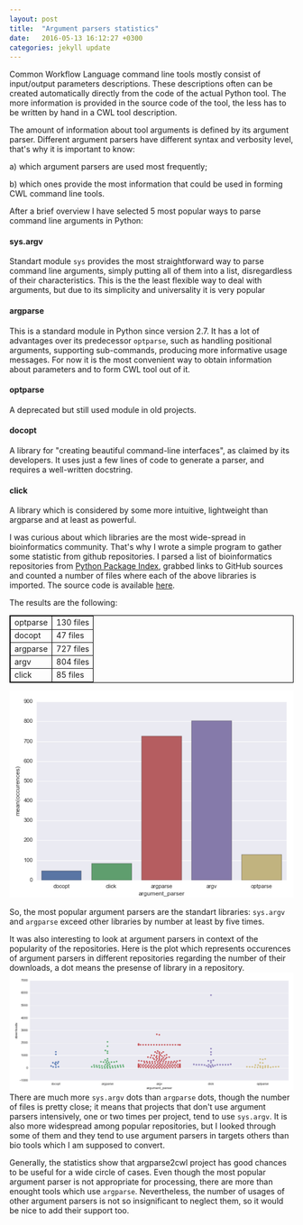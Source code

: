 ```yaml
---
layout: post
title:  "Argument parsers statistics"
date:   2016-05-13 16:12:27 +0300
categories: jekyll update
---
```

Common Workflow Language command line tools mostly consist of input/output parameters descriptions. These descriptions often can be created automatically directly from the code of the actual Python tool. The more information is provided in the source code of the tool, the less has to be written by hand in a CWL tool description. 


The amount of information about tool arguments is defined by its argument parser. Different argument parsers have different syntax and verbosity level, that's why it is important to know:

a) which argument parsers are used most frequently;

b) which ones provide the most information that could be used in forming CWL command line tools.

After a brief overview I have selected 5 most popular ways to parse command line arguments in Python:

#### sys.argv 

Standart module `sys` provides the most straightforward way to parse command line arguments, simply putting all of them into a list, disregardless of their characteristics. This is the the least flexible way to deal with arguments, but due to its simplicity and universality it is very popular

#### argparse 

This is a standard module in Python since version 2.7. It has a lot of advantages over its predecessor `optparse`, such as handling positional arguments, supporting sub-commands, producing more informative usage messages. For now it is the most convenient way to obtain information about parameters and to form CWL tool out of it. 

#### optparse 

A deprecated but still used module in old projects.

#### docopt 

A library for "creating beautiful command-line interfaces", as claimed by its developers. It uses just a few lines of code to generate a parser, and requires a well-written docstring.

#### click 

A library which is considered by some more intuitive, lightweight than argparse and at least as powerful.

I was curious about which libraries are the most wide-spread in bioinformatics community. That's why I wrote a simple program to gather some statistic from github repositories. I parsed a list of bioinformatics repositories from [Python Package Index][pypi], grabbed links to GitHub sources and counted a number of files where each of the above libraries is imported. The source code is available [here][bitbucket].

The results are the following:

<table cellpadding="10" frame="void" rules="all" style="border: 1px solid black;">
    <tr>
        <td>optparse</td>
        <td>130 files</td>
    </tr>
    <tr>
        <td>docopt </td>
        <td>47 files</td>
    </tr>
    <tr>
        <td>argparse</td>
        <td>727 files</td>
    </tr>
    <tr>
        <td>argv</td>
        <td>804 files</td>
    </tr>
    <tr>
        <td>click</td>
        <td>85 files</td>
    </tr>
</table>

![My helpful screenshot](/assets/bar.png)

So, the most popular argument parsers are the standart libraries: `sys.argv` and `argparse` exceed other libraries by number at least by five times.

It was also interesting to look at argument parsers in context of the popularity of the repositories. Here is the plot which represents occurences of argument parsers in different repositories regarding the number of their downloads, a dot means the presense of library in a repository. 
![My helpful screenshot](/assets/scattered.png)
There are much more `sys.argv` dots than `argparse` dots, though the number of files is pretty close; it means that projects that don't use argument parsers intensively, one or two times per project, tend to use `sys.argv`. It is also more widespread among popular repositories, but I looked through some of them and they tend to use argument parsers in targets others than bio tools which I am supposed to convert.


Generally, the statistics show that argparse2cwl project has good chances to be useful for a wide circle of cases. Even though the most popular argument parser is not appropriate for processing, there are more than enought tools which use `argparse`. Nevertheless, the number of usages of other argument parsers is not so insignificant to neglect them, so it would be nice to add their support too.


[pypi]: https://pypi.python.org/pypi?:action=browse&show=all&c=388
[bitbucket]: https://bitbucket.org/anton-khodak/parser-survey
